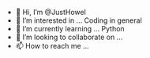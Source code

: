 - 👋 Hi, I’m @JustHowel
- 👀 I’m interested in ... Coding in general
- 🌱 I’m currently learning ... Python 
- 💞️ I’m looking to collaborate on ... 
- 📫 How to reach me ...

<!---
JustHowel/JustHowel is a ✨ special ✨ repository because its `README.md` (this file) appears on your GitHub profile.
You can click the Preview link to take a look at your changes.
--->
